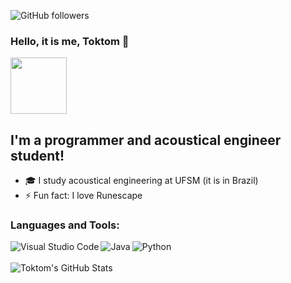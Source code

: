 ![GitHub followers](https://img.shields.io/github/followers/Toktom?style=social)

### Hello, it is me, Toktom 👋
<div>
  <a href = 'https://www.researchgate.net/profile/Michael-Ackermann-3'>
    <img width = 90 max-length = '100%' src = 'https://encrypted-tbn0.gstatic.com/images?q=tbn%3AANd9GcROf7-qchwBkDqLkqOkfvGtetebQsda8FnS7A&usqp=CAU'/>
  </a>
</div>


## I'm a programmer and acoustical engineer student!

- 🎓 I study acoustical engineering at UFSM (it is in Brazil)
- ⚡ Fun fact: I love Runescape

### Languages and Tools:


[<img align="left" alt="Visual Studio Code" src="https://img.shields.io/badge/Visual_Studio_Code-0078D4?style=for-the-badge&logo=visual%20studio%20code&logoColor=white"/>][vscode]
[<img align="left" alt="Java" src="https://img.shields.io/badge/Java-ED8B00?style=for-the-badge&logo=java&logoColor=white"/>][java]
[<img align="left" alt="Python" src="https://img.shields.io/badge/Python-3776AB?style=for-the-badge&logo=python&logoColor=white"/>][python]

<br/>
<br/>

<img align="left" alt="Toktom's GitHub Stats" src="https://github-readme-stats-hwa9vez0v.vercel.app/api?username=Toktom&show_icons=true&hide_border=true&theme=dark"/>

<br/>

[vscode]: https://code.visualstudio.com
[java]: https://www.java.com
[python]: https://www.python.org
